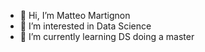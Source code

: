 - 👋 Hi, I’m Matteo Martignon
- 👀 I’m interested in Data Science
- 🌱 I’m currently learning DS doing a master
<!--- - 💞️ I’m looking to collaborate on ...
<!--- - 📫 How to reach me ...

<!---
matteo-martignon/matteo-martignon is a ✨ special ✨ repository because its `README.md` (this file) appears on your GitHub profile.
You can click the Preview link to take a look at your changes.
--->
